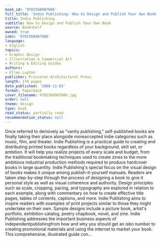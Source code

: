 ```yaml
---
book_id: '9781568987606'
full_title: 'Indie Publishing: How to Design and Publish Your Own Book'
title: Indie Publishing
subtitle: How to Design and Publish Your Own Book
source: Bookshelf
owned: true
isbn: '9781568987606'
language:
- English
topics:
- Graphic Design
- Illustration & Commercial Art
- Writing & Editing Guides
authors:
- Ellen Lupton
publisher: Princeton Architectural Press
length: 174 pages
date_published: '2008-11-03'
format: Paperback
cover_filename: 9781568987606.jpg
order: null
theme: design
type: book
read_status: partially read
recommendation_status: null
---
```

Once referred to derisively as "vanity publishing," self-published books are finally taking their place alongside moreaccepted indie categories such as music, film, and theater. Indie Publishing is a practical guide to creating and distributing printed books regardless of your background, skill set, or ambition. It will help you realize projects of every scale and budget, from the traditional bookmaking techniques used to create zines to the more ambitious industrial production methods required to produce hardcover books in large quantity.
Indie Publishing's special focus on the visual design of books makes it unique among publish-it-yourself manuals. Readers are taken step-by-step through the process of designing a book to give it personal style as well as visual coherence and authority. Design principles such as scale, cropping, pacing, and typography are explored in relation to each example, along with commentary on how to create effective title pages, tables of contents, captions, and more. Indie Publishing aims to inspire readers with examples of print projects similar to those they might undertake on their own. Sample designs include a picture book, artist's portfolio, exhibition catalog, poetry chapbook, novel, and zine. Indie Publishing addresses the important business aspects of independentpublishingfrom how and why you should get an isbn number to creating promotional materials and using the internet to market your book. This comprehensive, illustrated guide con...
